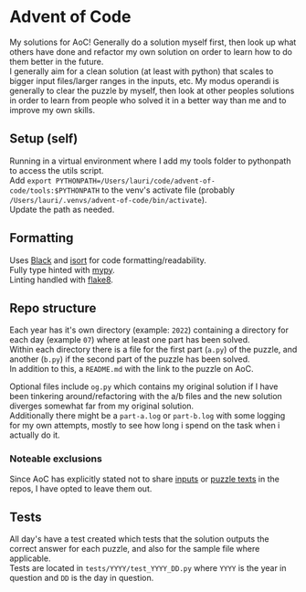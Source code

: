 # Advent of Code
My solutions for AoC! Generally do a solution myself first, then look up what others have done and refactor my own solution on order to learn how to do them better in the future.\
I generally aim for a clean solution (at least with python) that scales to bigger input files/larger ranges in the inputs, etc. My modus operandi is generally to clear the puzzle by myself, then look at other peoples solutions in order to learn from people who solved it in a better way than me and to improve my own skills.

## Setup (self)
Running in a virtual environment where I add my tools folder to pythonpath to access the utils script.\
Add `export PYTHONPATH=/Users/lauri/code/advent-of-code/tools:$PYTHONPATH` to the venv's activate file (probably `/Users/lauri/.venvs/advent-of-code/bin/activate`).\
Update the path as needed.

## Formatting
Uses [Black](https://github.com/psf/black) and [isort](https://pycqa.github.io/isort/) for code formatting/readability.\
Fully type hinted with [mypy](http://mypy-lang.org/).\
Linting handled with [flake8](https://flake8.pycqa.org/en/latest/).

## Repo structure
Each year has it's own directory (example: `2022`) containing a directory for each day (example `07`) where at least one part has been solved.\
Within each directory there is a file for the first part (`a.py`) of the puzzle, and another (`b.py`) if the second part of the puzzle has been solved.\
In addition to this, a `README.md` with the link to the puzzle on AoC.

Optional files include `og.py` which contains my original solution if I have been tinkering around/refactoring with the a/b files and the new solution diverges somewhat far from my original solution.\
Additionally there might be a `part-a.log` or `part-b.log` with some logging for my own attempts, mostly to see how long i spend on the task when i actually do it.

### Noteable exclusions
Since AoC has explicitly stated not to share [inputs](https://www.reddit.com/r/adventofcode/wiki/faqs/copyright/inputs/) or [puzzle texts](https://www.reddit.com/r/adventofcode/wiki/faqs/copyright/puzzle_texts/) in the repos, I have opted to leave them out.

## Tests
All day's have a test created which tests that the solution outputs the correct answer for each puzzle, and also for the sample file where applicable.\
Tests are located in `tests/YYYY/test_YYYY_DD.py` where `YYYY` is the year in question and `DD` is the day in question.
